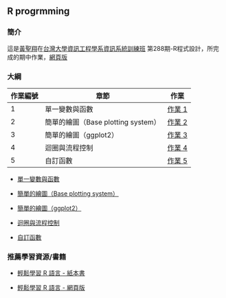 ## R progrmming

### 簡介

這是[黃聖翔](https://www.facebook.com/profile.php?id=100001348802783)在[台灣大學資訊工程學系資訊系統訓練班](https://www.csie.ntu.edu.tw/train/) 第288期-R程式設計，所完成的期中作業，[網頁版](https://jshuang0520.github.io/R_progrmming_HW/)


### 大綱


|作業編號|章節|作業|
|-------|---|---|
|1|單一變數與函數|[作業 1](https://jshuang0520.github.io/R_progrmming_HW/2017.08.21_R_CH2_HW1.html)|
|2|簡單的繪圖（Base plotting system）|[作業 2](https://jshuang0520.github.io/R_progrmming_HW/2017.08.23_R_CH3_HW2.html)|
|3|簡單的繪圖（ggplot2）|[作業 3](https://jshuang0520.github.io/R_progrmming_HW/2017.08.24_R_CH5_HW3.html)|
|4|迴圈與流程控制|[作業 4](https://jshuang0520.github.io/R_progrmming_HW/2017.08.29_R_CH8_HW4.html)|
|5|自訂函數|[作業 5](https://jshuang0520.github.io/R_progrmming_HW/2017.08.30_R_CH9_HW5.html)|






- [單一變數與函數](https://jshuang0520.github.io/R_progrmming_HW/2017.08.21_R_CH2_HW1.html)


- [簡單的繪圖（Base plotting system）](https://jshuang0520.github.io/R_progrmming_HW/2017.08.23_R_CH3_HW2.html)


- [簡單的繪圖（ggplot2）](https://jshuang0520.github.io/R_progrmming_HW/2017.08.24_R_CH5_HW3.html)


- [迴圈與流程控制](https://jshuang0520.github.io/R_progrmming_HW/2017.08.29_R_CH8_HW4.html)


- [自訂函數](https://jshuang0520.github.io/R_progrmming_HW/2017.08.30_R_CH9_HW5.html)





### 推薦學習資源/書籍

- [輕鬆學習 R 語言 - 紙本書](http://www.books.com.tw/products/0010763975)

- [輕鬆學習 R 語言 - 網頁版](http://www.learn-r-the-easy-way.tw)
